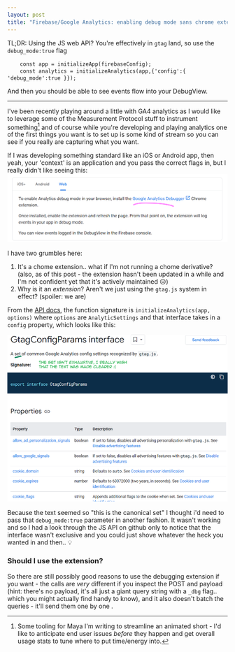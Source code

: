 ```yaml
---
layout: post
title: "Firebase/Google Analytics: enabling debug mode sans chrome extension"
---
```


TL;DR: Using the JS web API? You're effectively in `gtag` land, so use the `debug_mode:true` flag
```
    const app = initializeApp(firebaseConfig);
    const analytics = initializeAnalytics(app,{'config':{ 'debug_mode':true }}); 
```
And then you should be able to see events flow into your DebugView. 

---

I've been recently playing around a little with GA4 analytics as I would like to leverage some of the Measurement Protocol stuff to instrument something[^1] and of course while you're developing and playing analytics one of the first things you want is to set up is some kind of stream so you can see if you really are capturing what you want.

If I was developing something standard like an iOS or Android app, then yeah, your 'context' is an application and you pass the correct flags in, but I really didn't like seeing this:
![picture of the docs with the link to install an extension underlined](/assets/images/firebase_debug_mode.png "seriously, what?")

I have two grumbles here:
1. It's a chome extension.. what if I'm not running a chome derivative? (also, as of this post - the extension hasn't been updated in a while and I'm not confident yet that it's actively maintained 😑)
2. Why is it an _extension_? Aren't we just using the `gtag.js` system in effect? (spoiler: we are)

From the [API docs](https://firebase.google.com/docs/reference/js/analytics.md#initializeanalytics_a68c1d7), the function signature is `initializeAnalytics(app, options)` where `options` are `AnalyticSettings` and that interface takes in a `config` property, which looks like this:

![picture of the docs with the link to install an extension underlined](/assets/images/firebase_documentation_enumeration.png "I'm not sure why these specifics are enumerated")

Because the text seemed so "this is the canonical set" I thought i'd need to pass that `debug_mode:true` parameter in another fashion. It wasn't working and so I had a look through the JS API on github only to notice that the interface wasn't exclusive and you could just shove whatever the heck you wanted in and then.. 💡

### Should I use the extension?
So there are still possibly good reasons to use the debugging extension if you want - the calls are _very_ different if you inspect the POST and payload (hint: there's no payload, it's all just a giant query string with a `_dbg` flag.. which you might actually find handy to know), and it also doesn't batch the queries - it'll send them one by one .


[^1]: Some tooling for Maya I'm writing to streamline an animated short - I'd like to anticipate end user issues _before_ they happen and get overall usage stats to tune where to put time/energy into.